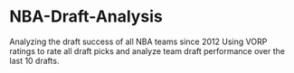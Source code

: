 # NBA-Draft-Analysis
Analyzing the draft success of all NBA teams since 2012
Using VORP ratings to rate all draft picks and analyze team draft performance over the last 10 drafts.

